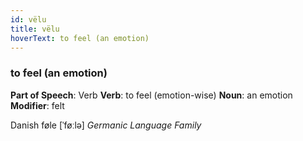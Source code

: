 ```yaml
---
id: vëlu
title: vëlu
hoverText: to feel (an emotion)
---
```


### to feel (an emotion)

**Part of Speech**: Verb
**Verb**: to feel (emotion-wise)
**Noun**: an emotion
**Modifier**: felt

Danish føle [ˈføːlə]
*Germanic Language Family*